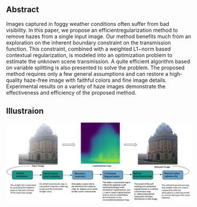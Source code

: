 ## Abstract

Images captured in foggy weather conditions often suffer from bad visibility. In this paper, we propose an efficientregularization method to remove hazes from a
single input image. Our method benefits much from an exploration on the inherent boundary constraint on the transmission function.
This constraint, combined with a weighted L1−norm based contextual regularization, is modeled into an optimization problem to estimate the unknown scene transmission.
A quite efficient algorithm based on variable splitting is also presented to solve the problem. The proposed method requires only a few general assumptions and can 
restore a high-quality haze-free image with faithful colors and fine image details.
Experimental results on a variety of haze images demonstrate the effectiveness and efficiency of the proposed method.

## Illustraion  

<p align="center">
<img src="https://github.com/souhaiel1/Image-dehazing-with-Boundary-Constraint-and-Contextual-Regularization/blob/main//results/algo.PNG" />
</p>
